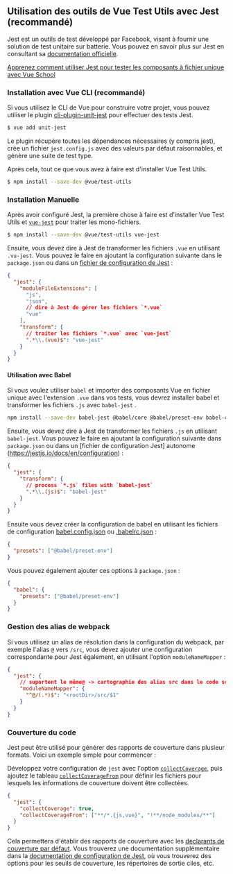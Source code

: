 ## Utilisation des outils de Vue Test Utils avec Jest (recommandé)

Jest est un outils de test développé par Facebook, visant à fournir une solution de test unitaire sur batterie. Vous pouvez en savoir plus sur Jest en consultant sa [documentation officielle](https://jestjs.io/).

<div class="vueschool"><a href="https://vueschool.io/courses/learn-how-to-test-vuejs-components?friend=vuejs" target="_blank" rel="sponsored noopener" title="Learn how to use Jest and Vue Test Utils to test Single File Components with Vue School">Apprenez comment utiliser Jest pour tester les composants à fichier unique avec Vue School</a></div>

### Installation avec Vue CLI (recommandé)

Si vous utilisez le CLI de Vue pour construire votre projet, vous pouvez utiliser le plugin [cli-plugin-unit-jest](https://cli.vuejs.org/core-plugins/unit-jest.html) pour effectuer des tests Jest.

```bash
$ vue add unit-jest
```

Le plugin récupère toutes les dépendances nécessaires (y compris jest), crée un fichier `jest.config.js` avec des valeurs par défaut raisonnables, et génère une suite de test type.

Après cela, tout ce que vous avez à faire est d'installer Vue Test Utils.

```bash
$ npm install --save-dev @vue/test-utils
```

### Installation Manuelle

Après avoir configuré Jest, la première chose à faire est d'installer Vue Test Utils et [`vue-jest`](https://github.com/vuejs/vue-jest) pour traiter les mono-fichiers.

```bash
$ npm install --save-dev @vue/test-utils vue-jest
```

Ensuite, vous devez dire à Jest de transformer les fichiers `.vue` en utilisant `.vu-jest`. Vous pouvez le faire en ajoutant la configuration suivante dans le `package.json` ou dans un [fichier de configuration de Jest](https://jestjs.io/docs/en/configuration) :

```json
{
  "jest": {
    "moduleFileExtensions": [
      "js",
      "json",
      // dire à Jest de gérer les fichiers `*.vue`
      "vue"
    ],
    "transform": {
      // traiter les fichiers `*.vue` avec `vue-jest`
      ".*\\.(vue)$": "vue-jest"
    }
  }
}
```

#### Utilisation avec Babel

Si vous voulez utiliser `babel` et importer des composants Vue en fichier unique avec l'extension `.vue` dans vos tests, vous devrez installer babel et transformer les fichiers `.js` avec `babel-jest` .

```bash
npm install --save-dev babel-jest @babel/core @babel/preset-env babel-core@^7.0.0-bridge.0
```

Ensuite, vous devez dire à Jest de transformer les fichiers `.js` en utilisant `babel-jest`. Vous pouvez le faire en ajoutant la configuration suivante dans `package.json` ou dans un [fichier de configuration Jest] autonome (https://jestjs.io/docs/en/configuration) :

```json
{
  "jest": {
    "transform": {
      // process `*.js` files with `babel-jest`
      ".*\\.(js)$": "babel-jest"
    }
  }
}
```

Ensuite vous devez créer la configuration de babel en utilisant les fichiers de configuration [babel.config.json](https://babeljs.io/docs/en/configuration#babelconfigjson) ou [.babelrc.json](https://babeljs.io/docs/en/configuration#babelrcjson) :

```json
{
  "presets": ["@babel/preset-env"]
}
```

Vous pouvez également ajouter ces options à `package.json` :

```json
{
  "babel": {
    "presets": ["@babel/preset-env"]
  }
}
```

### Gestion des alias de webpack

Si vous utilisez un alias de résolution dans la configuration du webpack, par exemple l'alias `@` vers `/src`, vous devez ajouter une configuration correspondante pour Jest également, en utilisant l'option `moduleNameMapper` :

```json
{
  "jest": {
    // suportent le même@ -> cartographie des alias src dans le code source
    "moduleNameMapper": {
      "^@/(.*)$": "<rootDir>/src/$1"
    }
  }
}
```

### Couverture du code

Jest peut être utilisé pour générer des rapports de couverture dans plusieur formats. Voici un exemple simple pour commencer :

Développez votre configuration de `jest` avec l'option [`collectCoverage`](https://jestjs.io/docs/en/configuration#collectcoverage-boolean), puis ajoutez le tableau [`collectCoverageFrom`](https://jestjs.io/docs/en/configuration#collectcoveragefrom-array) pour définir les fichiers pour lesquels les informations de couverture doivent être collectées.

```json
{
  "jest": {
    "collectCoverage": true,
    "collectCoverageFrom": ["**/*.{js,vue}", "!**/node_modules/**"]
  }
}
```

Cela permettera d'établir des rapports de couverture avec les [declarants de couverture par défaut](https://jestjs.io/docs/en/configuration#coveragereporters-array-string). Vous trouverez une documentation supplémentaire dans la [documentation de configuration de Jest](https://jestjs.io/docs/en/configuration#collectcoverage-boolean), où vous trouverez des options pour les seuils de couverture, les répertoires de sortie ciles, etc.
